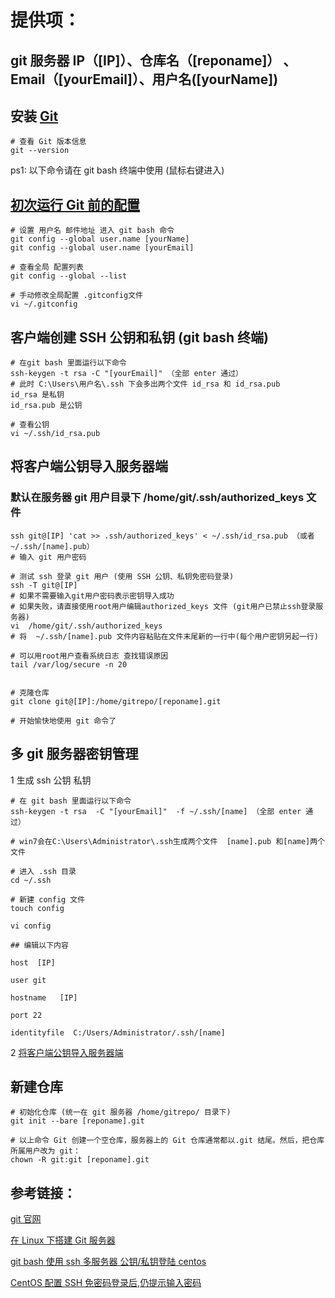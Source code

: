 # 提供项：

## git 服务器 IP（[IP]）、仓库名（[reponame]） 、Email（[yourEmail]）、用户名([yourName])

## 安装 [Git](https://git-scm.com/)

```shell
# 查看 Git 版本信息
git --version
```

ps1: 以下命令请在 git bash 终端中使用 (鼠标右键进入)

## [初次运行 Git 前的配置](https://git-scm.com/book/zh/v1/起步-初次运行-Git-前的配置)

```shell
# 设置 用户名 邮件地址 进入 git bash 命令
git config --global user.name [yourName]
git config --global user.name [yourEmail]

# 查看全局 配置列表
git config --global --list

# 手动修改全局配置 .gitconfig文件
vi ~/.gitconfig
```

## 客户端创建 SSH 公钥和私钥 (git bash 终端)

```shell
# 在git bash 里面运行以下命令
ssh-keygen -t rsa -C "[yourEmail]" （全部 enter 通过）
# 此时 C:\Users\用户名\.ssh 下会多出两个文件 id_rsa 和 id_rsa.pub
id_rsa 是私钥
id_rsa.pub 是公钥

# 查看公钥
vi ~/.ssh/id_rsa.pub
```

## 将客户端公钥导入服务器端

### 默认在服务器 git 用户目录下 /home/git/.ssh/authorized_keys 文件

```shell
ssh git@[IP] 'cat >> .ssh/authorized_keys' < ~/.ssh/id_rsa.pub （或者 ~/.ssh/[name].pub）
# 输入 git 用户密码

# 测试 ssh 登录 git 用户 (使用 SSH 公钥、私钥免密码登录)
ssh -T git@[IP]
# 如果不需要输入git用户密码表示密钥导入成功
# 如果失败，请直接使用root用户编辑authorized_keys 文件 (git用户已禁止ssh登录服务器)
vi  /home/git/.ssh/authorized_keys
# 将  ~/.ssh/[name].pub 文件内容粘贴在文件末尾新的一行中(每个用户密钥另起一行)

# 可以用root用户查看系统日志 查找错误原因
tail /var/log/secure -n 20


# 克隆仓库
git clone git@[IP]:/home/gitrepo/[reponame].git

# 开始愉快地使用 git 命令了
```

## 多 git 服务器密钥管理

1 生成 ssh 公钥 私钥

```shell
# 在 git bash 里面运行以下命令
ssh-keygen -t rsa  -C "[yourEmail]"  -f ~/.ssh/[name] （全部 enter 通过）

# win7会在C:\Users\Administrator\.ssh生成两个文件  [name].pub 和[name]两个文件

# 进入 .ssh 目录
cd ~/.ssh

# 新建 config 文件
touch config

vi config

## 编辑以下内容

host  [IP]

user git

hostname   [IP]

port 22

identityfile  C:/Users/Administrator/.ssh/[name]
```

2 [将客户端公钥导入服务器端](#将客户端公钥导入服务器端)

## 新建仓库

```shell
# 初始化仓库 (统一在 git 服务器 /home/gitrepo/ 目录下)
git init --bare [reponame].git

# 以上命令 Git 创建一个空仓库，服务器上的 Git 仓库通常都以.git 结尾。然后，把仓库所属用户改为 git：
chown -R git:git [reponame].git
```

## 参考链接：

[git 官网](https://git-scm.com/)

[在 Linux 下搭建 Git 服务器](https://www.cnblogs.com/dee0912/p/5815267.html)

[git bash 使用 ssh 多服务器 公钥/私钥登陆 centos](http://blog.csdn.net/wql19881207/article/details/37387879)

[CentOS 配置 SSH 免密码登录后,仍提示输入密码](http://www.linuxidc.com/Linux/2014-10/107762.htm)
